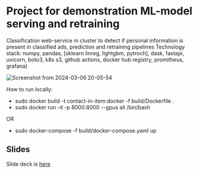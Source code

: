 # Project for demonstration ML-model serving and retraining

Classification web-service in cluster to detect if personal information is present in classified ads, prediction and retraining pipelines 
Technology stack: numpy, pandas, [sklearn linreg, lightgbm, pytroch], dask, fastapi, uvicorn, boto3, k8s s3, github actions, docker hub registry, promitheus, grafana)

![Screenshot from 2024-03-06 20-05-54](https://github.com/varsey/contacts-in-item-serving/assets/21172646/16ef1dae-f59f-4cf2-a136-b8b1195e3985)

How to run locally:
* sudo docker build -t contact-in-item:docker -f build/Dockerfile .
* sudo docker run -it -p 8000:8000 --gpus all <docker-image-id> /bin/bash

OR 

* sudo docker-compose -f build/docker-compose.yaml up

## Slides
Slide deck is [here](https://docs.google.com/presentation/d/1FyGRcOFEhQKE6yhlNu-c09ntF5k9UnRn9u648EhBhXo/edit?usp=sharing)
